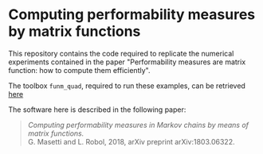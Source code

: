 # Computing performability measures by matrix functions

This repository contains the code required to replicate the numerical experiments
contained in the paper "Performability measures are matrix function: how to compute
them efficiently". 

The toolbox <code>funm_quad</code>, required to run these examples, can be retrieved [here](http://guettel.com/funm_quad/)

The software here is described in the following paper:

> <em>Computing performability measures in Markov chains by means of matrix functions. </em><br>
> G. Masetti and L. Robol, 2018, arXiv preprint arXiv:1803.06322.
